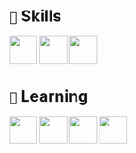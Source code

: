 # ` 🌿 ` **Skills** <br>
<img src="https://i.postimg.cc/SxW3nTdX/file-type-html-icon-130541.webp" width="50px"> <img src="https://i.postimg.cc/C1663Wh2/file-type-css-icon-130661.webp" width="50px"> <img src="https://i.postimg.cc/hjQNJZkK/file-type-python-icon-130221.png" width="50px"> <br>
# ` 📝 ` **Learning** <br>
<img src="https://i.postimg.cc/sDCt3C9F/63065002ce321b529d375e07-2e261bcd-3564132900.png" width="50px"> <img src="https://i.postimg.cc/T3YNPdKs/c-original-logo-icon-146611.png" width="50px">
<img src="https://i.postimg.cc/BvnrR55X/file-type-js-official-icon-130509.png" width="50px"> <img src="https://i.postimg.cc/BvnrR55X/file-type-js-official-icon-130509.png" width="50px">

